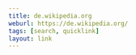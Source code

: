 ```yaml
---
title: de.wikipedia.org
weburl: https://de.wikipedia.org/
tags: [search, quicklink]
layout: link
---
```

